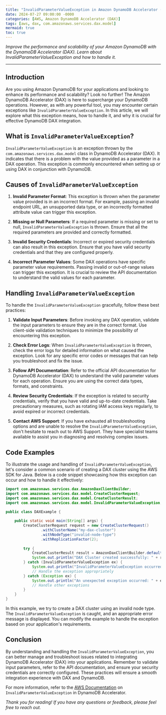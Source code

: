 ```yaml
---
title: "InvalidParameterValueException in Amazon DynamoDB Accelerator (DAX)"
date: 2024-07-27 09:00:00 -0000
categories: [AWS, Amazon DynamoDB Accelerator (DAX)]
tags: [aws, dax, com.amazonaws.services.dax.model]
mermaid: true
toc: true
---
```



*Improve the performance and scalability of your Amazon DynamoDB with the DynamoDB Accelerator (DAX). Learn about InvalidParameterValueException and how to handle it.*

---

## Introduction

Are you using Amazon DynamoDB for your applications and looking to enhance its performance and scalability? Look no further! The Amazon DynamoDB Accelerator (DAX) is here to supercharge your DynamoDB operations. However, as with any powerful tool, you may encounter certain exceptions like `InvalidParameterValueException`. In this article, we will explore what this exception means, how to handle it, and why it is crucial for effective DynamoDB DAX integration.

## What is `InvalidParameterValueException`?

`InvalidParameterValueException` is an exception thrown by the `com.amazonaws.services.dax.model` class in DynamoDB Accelerator (DAX). It indicates that there is a problem with the value provided as a parameter in a DAX operation. This exception is commonly encountered when setting up or using DAX in conjunction with DynamoDB.

## Causes of `InvalidParameterValueException`

1. **Invalid Parameter Format**: This exception is thrown when the parameter value provided is in an incorrect format. For example, passing an invalid endpoint URL, an unsupported data type, or an incorrectly formatted attribute value can trigger this exception.

2. **Missing or Null Parameters**: If a required parameter is missing or set to null, `InvalidParameterValueException` is thrown. Ensure that all the required parameters are provided and correctly formatted.

3. **Invalid Security Credentials**: Incorrect or expired security credentials can also result in this exception. Ensure that you have valid security credentials and that they are configured properly.

4. **Incorrect Parameter Values**: Some DAX operations have specific parameter value requirements. Passing invalid or out-of-range values can trigger this exception. It is crucial to review the API documentation to understand the valid values for each parameter.

## Handling `InvalidParameterValueException`

To handle the `InvalidParameterValueException` gracefully, follow these best practices:

1. **Validate Input Parameters**: Before invoking any DAX operation, validate the input parameters to ensure they are in the correct format. Use client-side validation techniques to minimize the possibility of encountering this exception.

2. **Check Error Logs**: When `InvalidParameterValueException` is thrown, check the error logs for detailed information on what caused the exception. Look for any specific error codes or messages that can help you troubleshoot and fix the issue.

3. **Follow API Documentation**: Refer to the official API documentation for DynamoDB Accelerator (DAX) to understand the valid parameter values for each operation. Ensure you are using the correct data types, formats, and constraints.

4. **Review Security Credentials**: If the exception is related to security credentials, verify that you have valid and up-to-date credentials. Take precautionary measures, such as rotating IAM access keys regularly, to avoid expired or incorrect credentials.

5. **Contact AWS Support**: If you have exhausted all troubleshooting options and are unable to resolve the `InvalidParameterValueException`, don't hesitate to reach out to AWS Support. They have specialist teams available to assist you in diagnosing and resolving complex issues.

## Code Examples

To illustrate the usage and handling of `InvalidParameterValueException`, let's consider a common scenario of creating a DAX cluster using the AWS SDK for Java. Below is a code snippet showcasing how this exception can occur and how to handle it effectively:

```java
import com.amazonaws.services.dax.AmazonDaxClientBuilder;
import com.amazonaws.services.dax.model.CreateClusterRequest;
import com.amazonaws.services.dax.model.CreateClusterResult;
import com.amazonaws.services.dax.model.InvalidParameterValueException;

public class DAXExample {
    
    public static void main(String[] args) {
        CreateClusterRequest request = new CreateClusterRequest()
                .withClusterName("my-dax-cluster")
                .withNodeType("invalid-node-type")
                .withReplicationFactor(2);
        
        try {
            CreateClusterResult result = AmazonDaxClientBuilder.defaultClient().createCluster(request);
            System.out.println("DAX Cluster created successfully: " + result.getCluster().getClusterArn());
        } catch (InvalidParameterValueException ex) {
            System.out.println("InvalidParameterValueException occurred: " + ex.getMessage());
            // Handle the exception appropriately
        } catch (Exception ex) {
            System.out.println("An unexpected exception occurred: " + ex.getMessage());
            // Handle other exceptions
        }
    }
}
```

In this example, we try to create a DAX cluster using an invalid node type. The `InvalidParameterValueException` is caught, and an appropriate error message is displayed. You can modify the example to handle the exception based on your application's requirements.

## Conclusion

By understanding and handling the `InvalidParameterValueException`, you can better manage and troubleshoot issues related to integrating DynamoDB Accelerator (DAX) into your applications. Remember to validate input parameters, refer to the API documentation, and ensure your security credentials are correctly configured. These practices will ensure a smooth integration experience with DAX and DynamoDB.

For more information, refer to the [AWS Documentation](https://docs.aws.amazon.com/amazondynamodb/latest/developerguide/DAX.exceptions.html) on `InvalidParameterValueException` in DynamoDB Accelerator.

*Thank you for reading! If you have any questions or feedback, please feel free to reach out.*